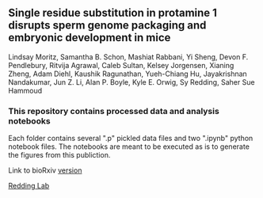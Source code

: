 

Single residue substitution in protamine 1 disrupts sperm genome packaging and embryonic development in mice
----
Lindsay Moritz, Samantha B. Schon, Mashiat Rabbani, Yi Sheng, Devon F. Pendlebury, Ritvija Agrawal, Caleb Sultan, Kelsey Jorgensen, Xianing Zheng, Adam Diehl, Kaushik Ragunathan, Yueh-Chiang Hu, Jayakrishnan Nandakumar, Jun Z. Li, Alan P. Boyle, Kyle E. Orwig, Sy Redding, Saher Sue Hammoud



### This repository contains processed data and analysis notebooks
Each folder contains several ".p" pickled data files and two ".ipynb" python notebook files. 
The notebooks are meant to be executed as is to generate the figures from this publiction.


Link to bioRxiv [version](https://www.biorxiv.org/content/10.1101/2021.09.16.460631v1)


[Redding Lab](https://www.reddinglab.com)

